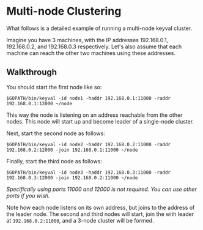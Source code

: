 # Multi-node Clustering

What follows is a detailed example of running a multi-node keyval cluster.

Imagine you have 3 machines, with the IP addresses 192.168.0.1, 192.168.0.2, and 192.168.0.3 respectively. Let's also assume that each machine can reach the other two machines using these addresses.

## Walkthrough

You should start the first node like so:

```
$GOPATH/bin/keyval -id node1 -haddr 192.168.0.1:11000 -raddr 192.168.0.1:12000 ~/node
```

This way the node is listening on an address reachable from the other nodes. This node will start up and become leader of a single-node cluster.

Next, start the second node as follows:

```
$GOPATH/bin/keyval -id node2 -haddr 192.168.0.2:11000 -raddr 192.168.0.2:12000 -join 192.168.0.1:11000 ~/node
```

Finally, start the third node as follows:

```
$GOPATH/bin/keyval -id node3 -haddr 192.168.0.3:11000 -raddr 192.168.0.3:12000 -join 192.168.0.2:11000 ~/node
```

_Specifically using ports 11000 and 12000 is not required. You can use other ports if you wish._

Note how each node listens on its own address, but joins to the address of the leader node. The second and third nodes will start, join the with leader at `192.168.0.2:11000`, and a 3-node cluster will be formed.
